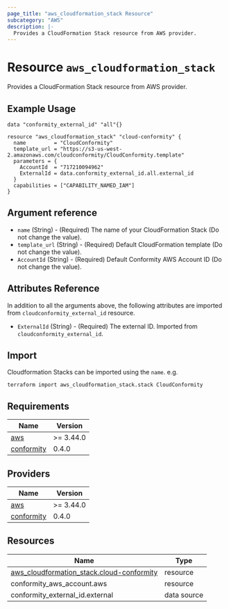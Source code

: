 ```yaml
---
page_title: "aws_cloudformation_stack Resource"
subcategory: "AWS"
description: |-
  Provides a CloudFormation Stack resource from AWS provider.
---
```


# Resource `aws_cloudformation_stack`
Provides a CloudFormation Stack resource from AWS provider.

## Example Usage
```hcl
data "conformity_external_id" "all"{}

resource "aws_cloudformation_stack" "cloud-conformity" {
  name         = "CloudConformity"
  template_url = "https://s3-us-west-2.amazonaws.com/cloudconformity/CloudConformity.template"
  parameters = {
    AccountId  = "717210094962"
    ExternalId = data.conformity_external_id.all.external_id
  }
  capabilities = ["CAPABILITY_NAMED_IAM"]
}
```

## Argument reference

 - `name` (String) - (Required) The name of your CloudFormation Stack (Do not change the value).
 - `template_url` (String) - (Required) Default CloudFormation template (Do not change the value).
 - `AccountId` (String) - (Required) Default Conformity AWS Account ID (Do not change the value).

## Attributes Reference

In addition to all the arguments above, the following attributes are imported from `cloudconformity_external_id` resource.

 - `ExternalId` (String) - (Required) The external ID. Imported from `cloudconformity_external_id`.

## Import
Cloudformation Stacks can be imported using the `name`. e.g.

```hcl
terraform import aws_cloudformation_stack.stack CloudConformity
```

## Requirements

| Name | Version |
|------|---------|
| <a name="requirement_aws"></a> [aws](#requirement\_aws) | >= 3.44.0 |
| <a name="requirement_conformity"></a> [conformity](#requirement\_conformity) | 0.4.0 |

## Providers

| Name | Version |
|------|---------|
| <a name="provider_aws"></a> [aws](#provider\_aws) | >= 3.44.0 |
| <a name="provider_conformity"></a> [conformity](#provider\_conformity) | 0.4.0 |

## Resources

| Name | Type |
|------|------|
| [aws_cloudformation_stack.cloud-conformity](https://registry.terraform.io/providers/hashicorp/aws/latest/docs/resources/cloudformation_stack) | resource |
| conformity_aws_account.aws | resource |
| conformity_external_id.external | data source |
